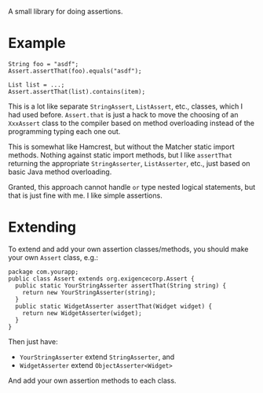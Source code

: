 
A small library for doing assertions.

Example
=======

    String foo = "asdf";
    Assert.assertThat(foo).equals("asdf");

    List list = ...;
    Assert.assertThat(list).contains(item);

This is a lot like separate `StringAssert`, `ListAssert`, etc., classes, which I had used before. `Assert.that` is just a hack to move the choosing of an `XxxAssert` class to the compiler based on method overloading instead of the programming typing each one out.

This is somewhat like Hamcrest, but without the Matcher static import methods. Nothing against static import methods, but I like `assertThat` returning the appropriate `StringAsserter`, `ListAsserter`, etc., just based on basic Java method overloading.

Granted, this approach cannot handle `or` type nested logical statements, but that is just fine with me. I like simple assertions.

Extending
=========

To extend and add your own assertion classes/methods, you should make your own `Assert` class, e.g.:

    package com.yourapp;
    public class Assert extends org.exigencecorp.Assert {
      public static YourStringAsserter assertThat(String string) {
        return new YourStringAsserter(string);
      }
      public static WidgetAsserter assertThat(Widget widget) {
        return new WidgetAsserter(widget);
      }
    }

Then just have:

* `YourStringAsserter` extend `StringAsserter`, and
* `WidgetAsserter` extend `ObjectAsserter<Widget>`

And add your own assertion methods to each class.

